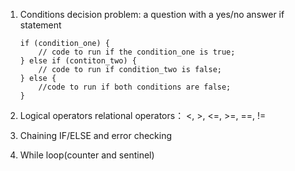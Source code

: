 1. Conditions
    decision problem: a question with a yes/no answer
    if statement
    ```
    if (condition_one) {
        // code to run if the condition_one is true;
    } else if (contiton_two) {
        // code to run if condition_two is false;
    } else {
        //code to run if both conditions are false;
    }
    ```

2. Logical operators
    relational operators： <, >, <=, >=, ==, !=
3. Chaining IF/ELSE and error checking
4. While loop(counter and sentinel)